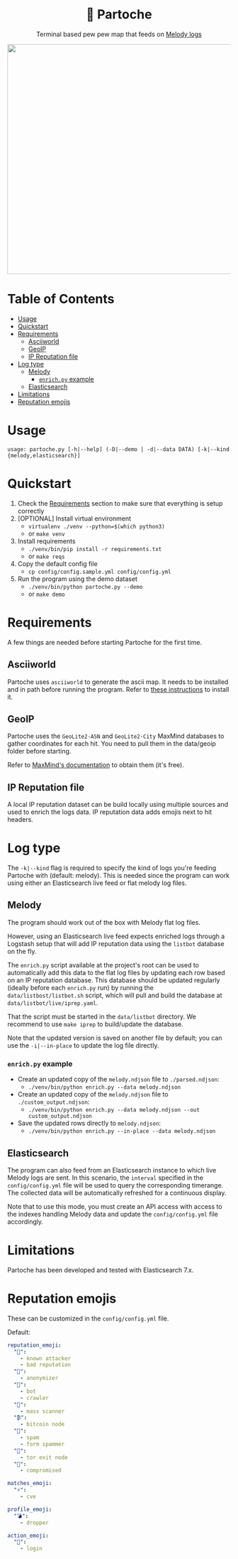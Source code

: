 <p align="center">
    <h1 align="center">🎼 Partoche</h1>
    <p align="center">Terminal based pew pew map that feeds on <a href="https://github.com/bonjourmalware/melody">Melody logs</a></p>
    <img src="https://raw.githubusercontent.com/bonjourmalware/partoche/master/readme/partoche_demo.gif" height="518" />
</p>

# Table of Contents
- [Usage](#usage)
- [Quickstart](#quickstart)
- [Requirements](#requirements)
  * [Asciiworld](#asciiworld)
  * [GeoIP](#geoip)
  * [IP Reputation file](#ip-reputation-file)
- [Log type](#log-type)
  * [Melody](#melody)
    + [`enrich.py` example](#-enrichpy--example)
  * [Elasticsearch](#elasticsearch)
- [Limitations](#limitations)
- [Reputation emojis](#reputation-emojis)

# Usage

`usage: partoche.py [-h|--help] (-D|--demo | -d|--data DATA) [-k|--kind {melody,elasticsearch}]`

# Quickstart
1) Check the [Requirements](#Requirements) section to make sure that everything is setup correctly
2) [OPTIONAL] Install virtual environment
   + `virtualenv ./venv --python=$(which python3)`
   + or `make venv`
3) Install requirements
   + `./venv/bin/pip install -r requirements.txt`
   + or `make reqs`
4) Copy the default config file
   + `cp config/config.sample.yml config/config.yml`
5) Run the program using the demo dataset
   + `./venv/bin/python partoche.py --demo`
   + or `make demo`

# Requirements
A few things are needed before starting Partoche for the first time.

## Asciiworld
Partoche uses `asciiworld` to generate the ascii map. It needs to be installed and in path before running the program. Refer to [these instructions](https://www.uninformativ.de/git/asciiworld/file/README.html) to install it. 

## GeoIP
Partoche uses the `GeoLite2-ASN` and `GeoLite2-City` MaxMind databases to gather coordinates for each hit. You need to pull them in the data/geoip folder before starting.

Refer to [MaxMind's documentation](https://dev.maxmind.com/geoip/geolite2-free-geolocation-data?lang=en) to obtain them (it's free).

## IP Reputation file
A local IP reputation dataset can be build locally using multiple sources and used to enrich the logs data. IP reputation data adds emojis next to hit headers. 

# Log type
The `-k|--kind` flag is required to specify the kind of logs you're feeding Partoche with (default: melody). This is needed since the program can work using either an Elasticsearch live feed or flat melody log files.

## Melody
The program should work out of the box with Melody flat log files.

However, using an Elasticsearch live feed expects enriched logs through a Logstash setup that will add IP reputation data using the `listbot` database on the fly. 

The `enrich.py` script available at the project's root can be used to automatically add this data to the flat log files by updating each row based on an IP reputation database. This database should be updated regularly (ideally before each `enrich.py` run) by running the `data/listbost/listbot.sh` script, which will pull and build the database at `data/listbot/live/iprep.yaml`.

That the script must be started in the `data/listbot` directory. We recommend to use `make iprep` to build/update the database. 

Note that the updated version is saved on another file by default; you can use the `-i|--in-place` to update the log file directly.

### `enrich.py` example
+ Create an updated copy of the `melody.ndjson` file to `./parsed.ndjson`:
  + `./venv/bin/python enrich.py --data melody.ndjson`
+ Create an updated copy of the `melody.ndjson` file to `./custom_output.ndjson`:
  + `./venv/bin/python enrich.py --data melody.ndjson --out custom_output.ndjson`
+ Save the updated rows directly to `melody.ndjson`: 
  + `./venv/bin/python enrich.py --in-place --data melody.ndjson`

## Elasticsearch
The program can also feed from an Elasticsearch instance to which live Melody logs are sent. In this scenario, the `interval` specified in the `config/config.yml` file will be used to query the corresponding timerange. The collected data will be automatically refreshed for a continuous display.

Note that to use this mode, you must create an API access with access to the indexes handling Melody data and update the `config/config.yml` file accordingly.

# Limitations
Partoche has been developed and tested with Elasticsearch 7.x.

# Reputation emojis
These can be customized in the `config/config.yml` file.

Default:

```yml
reputation_emoji:
  "👹":
    - known attacker
    - bad reputation
  "🥸":
    - anonymizer
  "🤖":
    - bot
    - crawler
  "🔎":
    - mass scanner
  "₿":
    - bitcoin node
  "📨":
    - spam
    - form spammer
  "🧅":
    - tor exit node
  "🧟":
    - compromised

matches_emoji:
  "⚡":
    - cve

profile_emoji:
  "💣":
    - dropper

action_emoji:
  "🔑":
    - login
```
